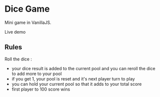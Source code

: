 # Dice Game

Mini game in VanillaJS.

Live demo

## Rules

Roll the dice :
- your dice result is added to the current pool and you can reroll the dice to add more to your pool
- if you get 1, your pool is reset and it's next player turn to play
- you can hold your current pool so that it adds to your total score
- first player to 100 score wins

